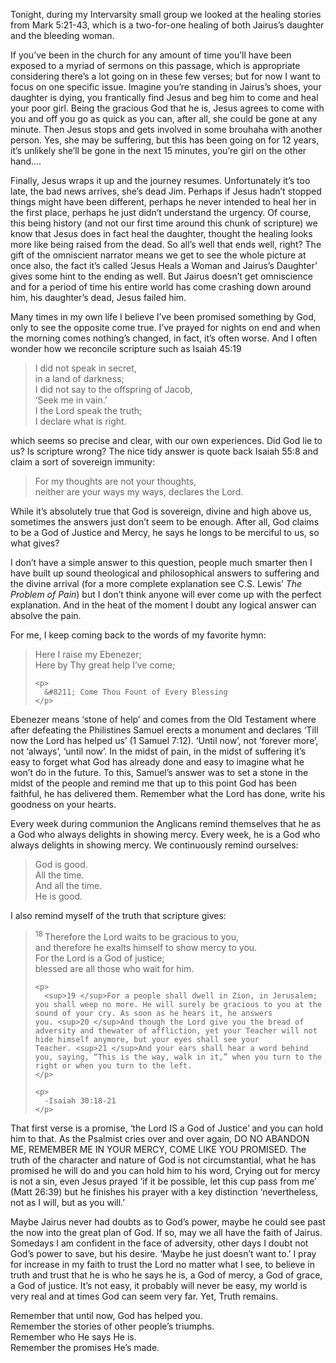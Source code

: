 <div class="kcite-section" kcite-section-id="252">
  <p>
    Tonight, during my Intervarsity small group we looked at the healing stories from Mark 5:21-43, which is a two-for-one healing of both Jairus&#8217;s daughter and the bleeding woman.
  </p>
  
  <p>
    If you&#8217;ve been in the church for any amount of time you&#8217;ll have been exposed to a myriad of sermons on this passage, which is appropriate considering there&#8217;s a lot going on in these few verses; but for now I want to focus on one specific issue. Imagine you&#8217;re standing in Jairus&#8217;s shoes, your daughter is dying, you frantically find Jesus and beg him to come and heal your poor girl. Being the gracious God that he is, Jesus agrees to come with you and off you go as quick as you can, after all, she could be gone at any minute. Then Jesus stops and gets involved in some brouhaha with another person. Yes, she may be suffering, but this has been going on for 12 years, it&#8217;s unlikely she&#8217;ll be gone in the next 15 minutes, you&#8217;re girl on the other hand&#8230;.
  </p>
  
  <p>
    Finally, Jesus wraps it up and the journey resumes. Unfortunately it&#8217;s too late, the bad news arrives, she&#8217;s dead Jim. Perhaps if Jesus hadn&#8217;t stopped things might have been different, perhaps he never intended to heal her in the first place, perhaps he just didn&#8217;t understand the urgency. Of course, this being history (and not our first time around this chunk of scripture) we know that Jesus does in fact heal the daughter, thought the healing looks more like being raised from the dead. So all&#8217;s well that ends well, right? The gift of the omniscient narrator means we get to see the whole picture at once also, the fact it&#8217;s called &#8216;Jesus Heals a Woman and Jairus&#8217;s Daughter&#8217; gives some hint to the ending as well. But Jairus doesn&#8217;t get omniscience and for a period of time his entire world has come crashing down around him, his daughter&#8217;s dead, Jesus failed him.
  </p>
  
  <p>
    Many times in my own life I believe I&#8217;ve been promised something by God, only to see the opposite come true. I&#8217;ve prayed for nights on end and when the morning comes nothing&#8217;s changed, in fact, it&#8217;s often worse. And I often wonder how we reconcile scripture such as Isaiah 45:19
  </p>
  
  <blockquote>
    <p>
      I did not speak in secret,<br /> in a land of darkness;<br /> I did not say to the offspring of Jacob,<br /> ‘Seek me in vain.’<br /> I the Lord speak the truth;<br /> I declare what is right.
    </p>
  </blockquote>
  
  <p>
    which seems so precise and clear, with our own experiences. Did God lie to us? Is scripture wrong? The nice tidy answer is quote back Isaiah 55:8 and claim a sort of sovereign immunity:
  </p>
  
  <blockquote>
    <p>
      For my thoughts are not your thoughts,<br /> neither are your ways my ways, declares the Lord.
    </p>
  </blockquote>
  
  <p>
    While it&#8217;s absolutely true that God is sovereign, divine and high above us, sometimes the answers just don&#8217;t seem to be enough. After all, God claims to be a God of Justice and Mercy, he says he longs to be merciful to us, so what gives?
  </p>
  
  <p>
    I don&#8217;t have a simple answer to this question, people much smarter then I have built up sound theological and philosophical answers to suffering and the divine arrival (for a more complete explanation see C.S. Lewis&#8217; <em>The Problem of Pain</em>) but I don&#8217;t think anyone will ever come up with the perfect explanation. And in the heat of the moment I doubt any logical answer can absolve the pain.
  </p>
  
  <p>
    For me, I keep coming back to the words of my favorite hymn:
  </p>
  
  <blockquote>
    <p>
      Here I raise my Ebenezer;<br /> Here by Thy great help I’ve come;
    </p>
    
    <p>
      &#8211; Come Thou Fount of Every Blessing
    </p>
  </blockquote>
  
  <p>
    Ebenezer means &#8216;stone of help&#8217; and comes from the Old Testament where after defeating the Philistines Samuel erects a monument and declares &#8216;Till now the Lord has helped us&#8217; (1 Samuel 7:12). &#8216;Until now&#8217;, not &#8216;forever more&#8217;, not &#8216;always&#8217;, &#8216;until now&#8217;. In the midst of pain, in the midst of suffering it&#8217;s easy to forget what God has already done and easy to imagine what he won&#8217;t do in the future. To this, Samuel&#8217;s answer was to set a stone in the midst of the people and remind me that up to this point God has been faithful, he has delivered them. Remember what the Lord has done, write his goodness on your hearts.
  </p>
  
  <p>
    Every week during communion the Anglicans remind themselves that he as a God who always delights in showing mercy. Every week, he is a God who always delights in showing mercy. We continuously remind ourselves:
  </p>
  
  <blockquote>
    <p>
      God is good.<br /> All the time.<br /> And all the time.<br /> He is good.
    </p>
  </blockquote>
  
  <p>
    I also remind myself of the truth that scripture gives:
  </p>
  
  <blockquote>
    <p>
      <sup>18 </sup>Therefore the Lord waits to be gracious to you,<br /> and therefore he exalts himself to show mercy to you.<br /> For the Lord is a God of justice;<br /> blessed are all those who wait for him.
    </p>
    
    <p>
      <sup>19 </sup>For a people shall dwell in Zion, in Jerusalem; you shall weep no more. He will surely be gracious to you at the sound of your cry. As soon as he hears it, he answers you. <sup>20 </sup>And though the Lord give you the bread of adversity and thewater of affliction, yet your Teacher will not hide himself anymore, but your eyes shall see your Teacher. <sup>21 </sup>And your ears shall hear a word behind you, saying, “This is the way, walk in it,” when you turn to the right or when you turn to the left.
    </p>
    
    <p>
      -Isaiah 30:18-21
    </p>
  </blockquote>
  
  <p>
    That first verse is a promise, &#8216;the Lord IS a God of Justice&#8217; and you can hold him to that. As the Psalmist cries over and over again, DO NO ABANDON ME, REMEMBER ME IN YOUR MERCY, COME LIKE YOU PROMISED. The truth of the character and nature of God is not circumstantial, what he has promised he will do and you can hold him to his word, Crying out for mercy is not a sin, even Jesus prayed &#8216;if it be possible, let this cup pass from me&#8217; (Matt 26:39) but he finishes his prayer with a key distinction &#8216;nevertheless, not as I will, but as you will.&#8217;
  </p>
  
  <p>
    Maybe Jairus never had doubts as to God&#8217;s power, maybe he could see past the now into the great plan of God. If so, may we all have the faith of Jairus. Somedays I am confident in the face of adversity, other days I doubt not God&#8217;s power to save, but his desire. &#8216;Maybe he just doesn&#8217;t want to.&#8217; I pray for increase in my faith to trust the Lord no matter what I see, to believe in truth and trust that he is who he says he is, a God of mercy, a God of grace, a God of justice. It&#8217;s not easy, it probably will never be easy, my world is very real and at times God can seem very far. Yet, Truth remains.
  </p>
  
  <p>
    Remember that until now, God has helped you.<br /> Remember the stories of other people&#8217;s triumphs.<br /> Remember who He says He is.<br /> Remember the promises He&#8217;s made.
  </p>
  
  <!-- kcite active, but no citations found -->
</div>

<!-- kcite-section 252 -->